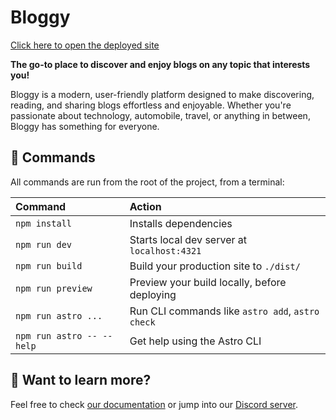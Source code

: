 # Bloggy 
[Click here to open the deployed site](https://bloggy-ivory.vercel.app/)

**The go-to place to discover and enjoy blogs on any topic that interests you!**

Bloggy is a modern, user-friendly platform designed to make discovering, reading, and sharing blogs effortless and enjoyable. Whether you're passionate about technology, automobile, travel, or anything in between, Bloggy has something for everyone.

## 🧞 Commands

All commands are run from the root of the project, from a terminal:

| Command                   | Action                                           |
| :------------------------ | :----------------------------------------------- |
| `npm install`             | Installs dependencies                            |
| `npm run dev`             | Starts local dev server at `localhost:4321`      |
| `npm run build`           | Build your production site to `./dist/`          |
| `npm run preview`         | Preview your build locally, before deploying     |
| `npm run astro ...`       | Run CLI commands like `astro add`, `astro check` |
| `npm run astro -- --help` | Get help using the Astro CLI                     |

## 👀 Want to learn more?

Feel free to check [our documentation](https://docs.astro.build) or jump into our [Discord server](https://astro.build/chat).
